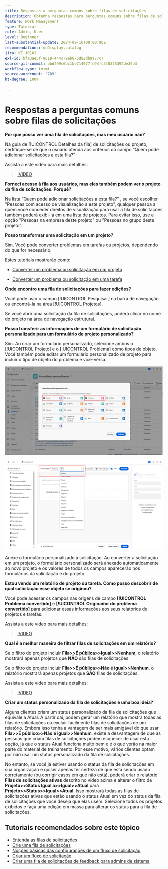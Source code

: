 ```yaml
---
title: Respostas a perguntas comuns sobre filas de solicitações
description: Obtenha respostas para perguntas comuns sobre filas de solicitações no [!DNL  Workfront].
feature: Work Management
type: Tutorial
role: Admin, User
level: Beginner
last-substantial-update: 2024-09-16T00:00:00Z
recommendations: noDisplay,catalog
jira: KT-10101
exl-id: bfa3ae5f-9618-444c-9eb8-5d82db9a77c7
source-git-commit: bbdf99c6bc1be714077fd94fc3f8325394de36b3
workflow-type: tm+mt
source-wordcount: '709'
ht-degree: 100%

---
```


# Respostas a perguntas comuns sobre filas de solicitações

**Por que posso ver uma fila de solicitações, mas meu usuário não?**

Na guia de [!UICONTROL Detalhes da fila] de solicitações ou projeto, certifique-se de que o usuário atenda aos critérios do campo “Quem pode adicionar solicitações a esta fila?”

Assista a este vídeo para mais detalhes:

>[!VIDEO](https://video.tv.adobe.com/v/3434156/?quality=12&learn=on&enablevpops=1)

**Forneci acesso à fila aos usuários, mas eles também podem ver o projeto da fila de solicitações. Porquê?**

Na lista “Quem pode adicionar solicitações a esta fila?” , se você escolher &quot;Pessoas com acesso de visualização a este projeto&quot;, qualquer pessoa a quem você conceder direitos de visualização para usar a fila de solicitações também poderá exibi-la em uma lista de projetos. Para evitar isso, use a opção &quot;Pessoas na empresa deste projeto&quot; ou &quot;Pessoas no grupo deste projeto&quot;.

**Posso transformar uma solicitação em um projeto?**

Sim. Você pode converter problemas em tarefas ou projetos, dependendo do que for necessário.

Estes tutoriais mostrarão como:

* [Converter um problema ou solicitação em um projeto](/help/manage-work/issues-requests/create-a-project-from-a-request.md)

* [Converter um problema ou solicitação em uma tarefa](/help/manage-work/issues-requests/convert-issues-to-other-work-items.md)

**Onde encontro uma fila de solicitações para fazer edições?**

Você pode usar o campo [!UICONTROL Pesquisar] na barra de navegação ou encontrá-la na área [!UICONTROL Projetos].

Se você abrir uma solicitação da fila de solicitações, poderá clicar no nome do projeto na área de navegação estrutural.

**Posso transferir as informações de um formulário de solicitação personalizado para um formulário de projeto personalizado?**

Sim. Ao criar um formulário personalizado, selecione ambos o [!UICONTROL Projeto] e o [!UICONTROL Problema] como tipos de objeto. Você também pode editar um formulário personalizado de projeto para incluir o tipo de objeto do problema e vice-versa.

![Imagem mostrando como selecionar dois tipos de objeto ao criar um formulário personalizado](assets/faq-image-1.png)

![Imagem mostrando como selecionar dois tipos de objeto ao editar um formulário personalizado](assets/faq-image-2.png)

Anexe o formulário personalizado à solicitação. Ao converter a solicitação em um projeto, o formulário personalizado será anexado automaticamente ao novo projeto e os valores de todos os campos aparecerão nos formulários da solicitação e do projeto.

**Estou vendo um relatório de projeto ou tarefa. Como posso descobrir de qual solicitação esse objeto se originou?**

Você pode acessar os campos nas origens de campo **[!UICONTROL Problema convertido]** e **[!UICONTROL Originador do problema convertido]** para adicionar essas informações aos seus relatórios de projetos e tarefas.

Assista a este vídeo para mais detalhes:

>[!VIDEO](https://video.tv.adobe.com/v/3434176/?quality=12&learn=on&enablevpops=1)


**Qual é a melhor maneira de filtrar filas de solicitações em um relatório?**

Se o filtro do projeto incluir **Fila>>É pública>>Igual>>Nenhum**, o relatório mostrará apenas projetos que **NÃO** são filas de solicitações.

Se o filtro do projeto incluir **Fila>>É pública>>Não é igual>>Nenhum**, o relatório mostrará apenas projetos que **SÃO** filas de solicitações.

Assista a este vídeo para mais detalhes:

>[!VIDEO](https://video.tv.adobe.com/v/3434329/?quality=12&learn=on&enablevpops=1)

**Criar um status personalizado da fila de solicitações é uma boa ideia?**

Alguns clientes criam um status personalizado da fila de solicitações que equivale a Atual. A partir daí, podem gerar um relatório que mostra todas as filas de solicitações ou excluir facilmente filas de solicitações de um relatório. Embora isso tenha a vantagem de ser mais amigável do que usar **Fila>>É público>>Não é igual>>Nenhum**, existe a desvantagem de que as pessoas que criam filas de solicitações podem esquecer de usar esta opção, já que o status Atual funciona muito bem e é o que verão na maior parte do material de treinamento. Por esse motivo, vários clientes optam por não usar um status personalizado da fila de solicitações.

No entanto, se você já estiver usando o status da fila de solicitações em sua organização e quiser apenas ter certeza de que está sendo usado corretamente (ou corrigir casos em que não está), poderá criar o relatório **Filas de solicitações ativas** descrito no vídeo acima e alterar o filtro de **Projeto>>Status Igual a>>Igual>>Atual** para **Projeto>>Status>>Igual>>Atual**. Isso mostrará todas as filas de solicitações ativas que estão usando o status Atual em vez do status da fila de solicitações que você deseja que elas usem. Selecione todos os projetos exibidos e faça uma edição em massa para alterar os status para a fila de solicitações.

## Tutoriais recomendados sobre este tópico

* [Entenda as filas de solicitações](/help/manage-work/request-queues/understand-request-queues.md)
* [Crie uma fila de solicitações](/help/manage-work/request-queues/create-a-request-queue.md)
* [Noções básicas das configurações de um fluxo de solicitação](/help/manage-work/request-queues/understand-settings-for-a-flow-request.md)
* [Criar um fluxo de solicitação](/help/manage-work/request-queues/create-a-request-flow.md)
* [Criar uma fila de solicitações de feedback para admins de sistema](/help/manage-work/request-queues/create-a-system-admin-feedback-request-queue.md)
